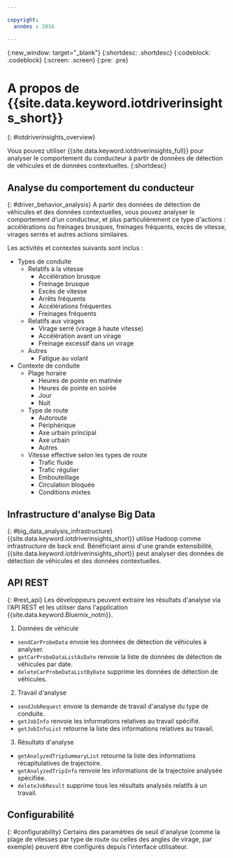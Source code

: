```yaml
---

copyright:
  années : 2016

---
```


{:new_window: target="_blank"}
{:shortdesc: .shortdesc}
{:codeblock: .codeblock}
{:screen: .screen}
{:pre: .pre}


# A propos de {{site.data.keyword.iotdriverinsights_short}}
{: #iotdriverinsights_overview}

Vous pouvez utiliser {{site.data.keyword.iotdriverinsights_full}} pour analyser le comportement du conducteur à partir de données de détection de véhicules et de données contextuelles.
{:shortdesc}

## Analyse du comportement du conducteur
{: #driver_behavior_analysis}
A partir des données de détection de véhicules et des données contextuelles, vous pouvez analyser le comportement d'un conducteur, et plus particulièrement ce type d'actions : accélérations ou freinages brusques, freinages fréquents, excès de vitesse, virages serrés et autres actions similaires.

Les activités et contextes suivants sont inclus :
 - Types de conduite 
    - Relatifs à la vitesse
       - Accélération brusque
       - Freinage brusque
       - Excès de vitesse
       - Arrêts fréquents
       - Accélérations fréquentes
       - Freinages fréquents
    - Relatifs aux virages
       - Virage serré (virage à haute vitesse)
       - Accélération avant un virage
       - Freinage excessif dans un virage
    - Autres
       - Fatigue au volant
 - Contexte de conduite
    - Plage horaire
       - Heures de pointe en matinée
       - Heures de pointe en soirée
       - Jour
       - Nuit
    - Type de route
       - Autoroute
       - Périphérique
       - Axe urbain principal
       - Axe urbain
       - Autres
    - Vitesse effective selon les types de route
       - Trafic fluide
       - Trafic régulier
       - Embouteillage
       - Circulation bloquée
       - Conditions mixtes

## Infrastructure d'analyse Big Data
{: #big_data_analysis_infrastructure}
{{site.data.keyword.iotdriverinsights_short}} utilise Hadoop comme infrastructure de back end. Bénéficiant ainsi d'une grande extensibilité, {{site.data.keyword.iotdriverinsights_short}} peut analyser des données de détection de véhicules et des données contextuelles.

## API REST
{: #rest_api}
Les développeurs peuvent extraire les résultats d'analyse via l'API REST et les utiliser dans l'application {{site.data.keyword.Bluemix_notm}}.
 1. Données de véhicule
   - `sendCarProbeData` envoie les données de détection de véhicules à analyser.
   - `getCarProbeDataListAsDate` renvoie la liste de données de détection de véhicules par date.
   - `deleteCarProbeDataListByDate` supprime les données de détection de véhicules.
 2. Travail d'analyse
   - `sendJobRequest` envoie la demande de travail d'analyse du type de conduite.
   - `getJobInfo` renvoie les informations relatives au travail spécifié.
   - `getJobInfoList` retourne la liste des informations relatives au travail.
 3. Résultats d'analyse 
   - `getAnalyzedTripSummaryList` retourne la liste des informations récapitulatives de trajectoire.
   - `getAnalyzedTripInfo` renvoie les informations de la trajectoire analysée spécifiée.
   - `deleteJobResult` supprime tous les résultats analysés relatifs à un travail.

## Configurabilité
{: #configurability}
Certains des paramètres de seuil d'analyse (comme la plage de vitesses par type de route ou celles des angles de virage, par exemple) peuvent être configurés depuis l'interface utilisateur.
